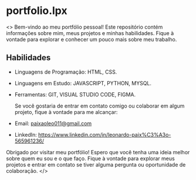 # portfolio.lpx
<>
Bem-vindo ao meu portfólio pessoal! Este repositório contém informações sobre mim, meus projetos e minhas habilidades. Fique à vontade para explorar e conhecer um pouco mais sobre meu trabalho.

## Habilidades

- Linguagens de Programação: HTML, CSS.
- Linguagens em Estudo: JAVASCRIPT, PYTHON, MYSQL.
- Ferramentas: GIT, VISUAL STUDIO CODE, FIGMA.

  Se você gostaria de entrar em contato comigo ou colaborar em algum projeto, fique à vontade para me alcançar:
- Email: paixaoleo011@gmail.com
- LinkedIn: https://www.linkedin.com/in/leonardo-paix%C3%A3o-565961236/

Obrigado por visitar meu portfólio! Espero que você tenha uma ideia melhor sobre quem eu sou e o que faço. Fique à vontade para explorar meus projetos e entrar em contato se tiver alguma pergunta ou oportunidade de colaboração.
</>
